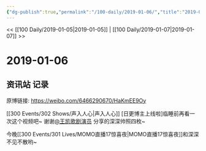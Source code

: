 ```yaml
---
{"dg-publish":true,"permalink":"/100-daily/2019-01-06/","title":"2019-01-06"}
---
```



<< [[100 Daily/2019-01-05\|2019-01-05]] | [[100 Daily/2019-01-07\|2019-01-07]] >>

# 2019-01-06

## 资讯站 记录

原博链接: https://weibo.com/6466290670/HaKmEE9Oy

[[300 Events/302 Shows/声入人心\|声入人心]]
[日更博主上线啦]临睡前再看一次这个视频吧~
[](https://weibo.com/detail/4325426140577854)
谢谢[@王凯歌剧演员](https://weibo.com/n/%E7%8E%8B%E5%87%AF%E6%AD%8C%E5%89%A7%E6%BC%94%E5%91%98) 分享的深深帅照四枚~

今晚[[300 Events/301 Lives/MOMO直播17惊喜夜\|MOMO直播17惊喜夜]]和深深不见不散哟~
[](https://weibo.com/detail/4325161890893975)
